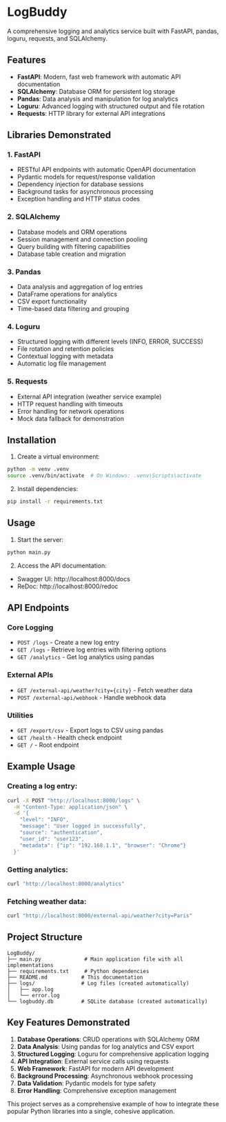 # LogBuddy

A comprehensive logging and analytics service built with FastAPI, pandas, loguru, requests, and SQLAlchemy.

## Features

- **FastAPI**: Modern, fast web framework with automatic API documentation
- **SQLAlchemy**: Database ORM for persistent log storage
- **Pandas**: Data analysis and manipulation for log analytics
- **Loguru**: Advanced logging with structured output and file rotation
- **Requests**: HTTP library for external API integrations

## Libraries Demonstrated

### 1. FastAPI
- RESTful API endpoints with automatic OpenAPI documentation
- Pydantic models for request/response validation
- Dependency injection for database sessions
- Background tasks for asynchronous processing
- Exception handling and HTTP status codes

### 2. SQLAlchemy
- Database models and ORM operations
- Session management and connection pooling
- Query building with filtering capabilities
- Database table creation and migration

### 3. Pandas
- Data analysis and aggregation of log entries
- DataFrame operations for analytics
- CSV export functionality
- Time-based data filtering and grouping

### 4. Loguru
- Structured logging with different levels (INFO, ERROR, SUCCESS)
- File rotation and retention policies
- Contextual logging with metadata
- Automatic log file management

### 5. Requests
- External API integration (weather service example)
- HTTP request handling with timeouts
- Error handling for network operations
- Mock data fallback for demonstration

## Installation

1. Create a virtual environment:
```bash
python -m venv .venv
source .venv/bin/activate  # On Windows: .venv\Scripts\activate
```

2. Install dependencies:
```bash
pip install -r requirements.txt
```

## Usage

1. Start the server:
```bash
python main.py
```

2. Access the API documentation:
- Swagger UI: http://localhost:8000/docs
- ReDoc: http://localhost:8000/redoc

## API Endpoints

### Core Logging
- `POST /logs` - Create a new log entry
- `GET /logs` - Retrieve log entries with filtering options
- `GET /analytics` - Get log analytics using pandas

### External APIs
- `GET /external-api/weather?city={city}` - Fetch weather data
- `POST /external-api/webhook` - Handle webhook data

### Utilities
- `GET /export/csv` - Export logs to CSV using pandas
- `GET /health` - Health check endpoint
- `GET /` - Root endpoint

## Example Usage

### Creating a log entry:
```bash
curl -X POST "http://localhost:8000/logs" \
  -H "Content-Type: application/json" \
  -d '{
    "level": "INFO",
    "message": "User logged in successfully",
    "source": "authentication",
    "user_id": "user123",
    "metadata": {"ip": "192.168.1.1", "browser": "Chrome"}
  }'
```

### Getting analytics:
```bash
curl "http://localhost:8000/analytics"
```

### Fetching weather data:
```bash
curl "http://localhost:8000/external-api/weather?city=Paris"
```

## Project Structure

```
LogBuddy/
├── main.py              # Main application file with all implementations
├── requirements.txt     # Python dependencies
├── README.md           # This documentation
├── logs/               # Log files (created automatically)
│   ├── app.log
│   └── error.log
└── logbuddy.db         # SQLite database (created automatically)
```

## Key Features Demonstrated

1. **Database Operations**: CRUD operations with SQLAlchemy ORM
2. **Data Analysis**: Using pandas for log analytics and CSV export
3. **Structured Logging**: Loguru for comprehensive application logging
4. **API Integration**: External service calls using requests
5. **Web Framework**: FastAPI for modern API development
6. **Background Processing**: Asynchronous webhook processing
7. **Data Validation**: Pydantic models for type safety
8. **Error Handling**: Comprehensive exception management

This project serves as a comprehensive example of how to integrate these popular Python libraries into a single, cohesive application.